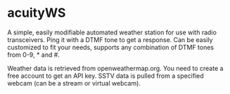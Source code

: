 # acuityWS
A simple, easily modifiable automated weather station for use with radio transceivers.
Ping it with a DTMF tone to get a response.
Can be easily customized to fit your needs, supports any combination of DTMF tones from 0-9, * and #.
 
Weather data is retrieved from openweathermap.org. You need to create a free account to get an API key.
SSTV data is pulled from a specified webcam (can be a stream or virtual webcam).